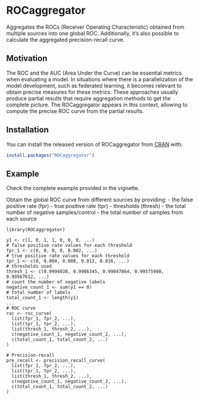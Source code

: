 
<!-- README.md is generated from README.Rmd. Please edit that file -->

# ROCaggregator

<!-- badges: start -->
<!-- badges: end -->

Aggregates the ROCs (Receiver Operating Characteristic) obtained from
multiple sources into one global ROC. Additionally, it’s also possible
to calculate the aggregated precision-recall curve.

## Motivation

The ROC and the AUC (Area Under the Curve) can be essential metrics when
evaluating a model. In situations where there is a parallelization of
the model development, such as federated learning, it becomes relevant
to obtain precise measures for these metrics. These approaches usually
produce partial results that require aggregation methods to get the
complete picture. The ROCaggregator appears in this context, allowing to
compute the precise ROC curve from the partial results.

## Installation

You can install the released version of ROCaggregator from
[CRAN](https://CRAN.R-project.org) with:

``` r
install.packages("ROCaggregator")
```

## Example

Check the complete example provided in the vignette.

Obtain the global ROC curve from different sources by providing: - the
false positive rate (fpr) - true positive rate (tpr) - thresholds
(thresh) - the total number of negative samples/control - the total
number of samples from each source

    library(ROCaggregator)

    y1 <- c(1, 0, 1, 1, 0, 0, 0, ...)
    # false positive rate values for each threshold
    fpr_1 <- c(0, 0, 0, 0, 0.002, ...)
    # true positive rate values for each threshold
    tpr_1 <- c(0, 0.004, 0.008, 0.012, 0.016, ...)
    # thresholds used
    thresh_1 <- c(0.9994038, 0.9986345, 0.99847864, 0.99575908, 0.99567612, ...)
    # count the number of negative labels
    negative_count_1 <- sum(y1 == 0)
    # total number of labels
    total_count_1 <- length(y1)
    ...
    # ROC curve
    roc <- roc_curve(
      list(fpr_1, fpr_2, ...),
      list(tpr_1, tpr_2, ...),
      list(thresh_1, thresh_2, ...),
      c(negative_count_1, negative_count_2, ...),
      c(total_count_1, total_count_2, ...)
    )

    # Precision-recall
    pre_recall <- precision_recall_curve(
      list(fpr_1, fpr_2, ...),
      list(tpr_1, tpr_2, ...),
      list(thresh_1, thresh_2, ...),
      c(negative_count_1, negative_count_2, ...),
      c(total_count_1, total_count_2, ...)
    )
